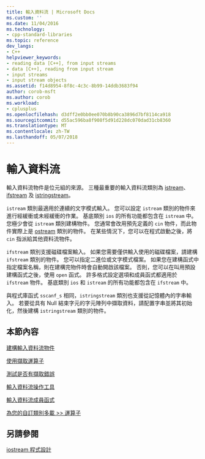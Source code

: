 ```yaml
---
title: 輸入資料流 | Microsoft Docs
ms.custom: ''
ms.date: 11/04/2016
ms.technology:
- cpp-standard-libraries
ms.topic: reference
dev_langs:
- C++
helpviewer_keywords:
- reading data [C++], from input streams
- data [C++], reading from input stream
- input streams
- input stream objects
ms.assetid: f14d8954-8f8c-4c3c-8b99-14ddb3683f94
author: corob-msft
ms.author: corob
ms.workload:
- cplusplus
ms.openlocfilehash: d3dff2e0bb0ee070b8b90ca3896d7bf8114ca918
ms.sourcegitcommit: d55ac596ba8f908f5d91d228dc070dad31cb8360
ms.translationtype: MT
ms.contentlocale: zh-TW
ms.lasthandoff: 05/07/2018
---
```

# <a name="input-streams"></a>輸入資料流

輸入資料流物件是位元組的來源。 三種最重要的輸入資料流類別為 [istream](../standard-library/basic-istream-class.md)、[ifstream](../standard-library/basic-ifstream-class.md) 及 [istringstream](../standard-library/basic-istringstream-class.md)。

`istream` 類別最適用於連續的文字模式輸入。 您可以設定 `istream` 類別的物件來進行經緩衝或未經緩衝的作業。 基底類別 `ios` 的所有功能都包含在 `istream` 中。 您極少會從 `istream` 類別建構物件。 您通常會改用預先定義的 `cin` 物件，而此物件實際上是 [ostream](../standard-library/basic-ostream-class.md) 類別的物件。 在某些情況下，您可以在程式啟動之後，將 `cin` 指派給其他資料流物件。

`ifstream` 類別支援磁碟檔案輸入。 如果您需要僅供輸入使用的磁碟檔案，請建構 `ifstream` 類別的物件。 您可以指定二進位或文字模式檔案。 如果您在建構函式中指定檔案名稱，則在建構完物件時會自動開啟該檔案。 否則，您可以在叫用預設建構函式之後，使用 `open` 函式。 許多格式設定選項和成員函式都適用於 `ifstream` 物件。 基底類別 `ios` 和 `istream` 的所有功能都包含在 `ifstream` 中。

與程式庫函式 `sscanf_s` 相同，`istringstream` 類別也支援從記憶體內的字串輸入。 若要從具有 Null 結束字元的字元陣列中擷取資料，請配置字串並將其初始化，然後建構 `istringstream` 類別的物件。

## <a name="in-this-section"></a>本節內容

[建構輸入資料流物件](../standard-library/constructing-input-stream-objects.md)

[使用擷取運算子](../standard-library/using-extraction-operators.md)

[測試是否有擷取錯誤](../standard-library/testing-for-extraction-errors.md)

[輸入資料流操作工具](../standard-library/input-stream-manipulators.md)

[輸入資料流成員函式](../standard-library/input-stream-member-functions.md)

[為您的自訂類別多載 >> 運算子](../standard-library/overloading-the-input-operator-for-your-own-classes.md)

## <a name="see-also"></a>另請參閱

[iostream 程式設計](../standard-library/iostream-programming.md)<br/>
